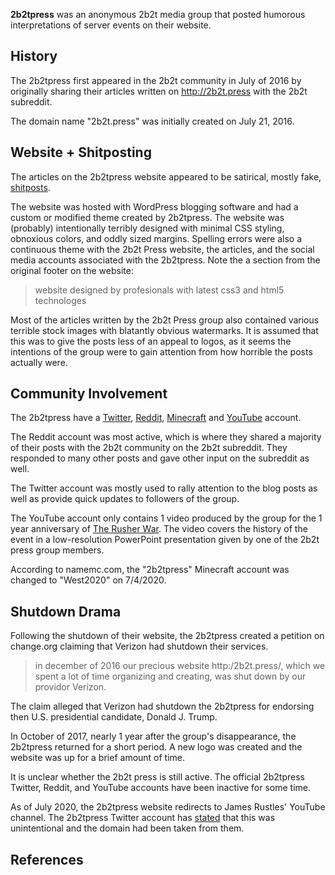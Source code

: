 **2b2tpress** was an anonymous 2b2t media group that posted humorous interpretations of server events on their website.
## History
The 2b2tpress first appeared in the 2b2t community in July of 2016 by originally sharing their articles written on http://2b2t.press with the 2b2t subreddit.

The domain name "2b2t.press" was initially created on July 21, 2016.

## Website + Shitposting
The articles on the 2b2tpress website appeared to be satirical, mostly fake, [shitposts](https://2b2t.miraheze.org/wiki/shitposts).

The website was hosted with WordPress blogging software and had a custom or modified theme created by 2b2tpress. The website was (probably) intentionally terribly designed with minimal CSS styling, obnoxious colors, and oddly sized margins. Spelling errors were also a continuous theme with the 2b2t Press website, the articles, and the social media accounts associated with the 2b2tpress. Note the a section from the original footer on the website:<blockquote>website designed by profesionals with latest css3 and html5 technologes</blockquote>Most of the articles written by the 2b2t Press group also contained various terrible stock images with blatantly obvious watermarks. It is assumed that this was to give the posts less of an appeal to logos, as it seems the intentions of the group were to gain attention from how horrible the posts actually were.

## Community Involvement
The 2b2tpress have a [Twitter](https://twitter.com/2b2tpress), [Reddit](https://old.reddit.com/user/2b2tpress), [Minecraft](https://namemc.com/search?q=2b2tpress) and [YouTube](https://www.youtube.com/channel/UCMZOCbePyziwJwdG94RhLzg/) account.

The Reddit account was most active, which is where they shared a majority of their posts with the 2b2t community on the 2b2t subreddit. They responded to many other posts and gave other input on the subreddit as well.

The Twitter account was mostly used to rally attention to the blog posts as well as provide quick updates to followers of the group.

The YouTube account only contains 1 video produced by the group for the 1 year anniversary of [The Rusher War](https://2b2t.miraheze.org/wiki/The_Rusher_War). The video covers the history of the event in a low-resolution PowerPoint presentation given by one of the 2b2t press group members.

According to namemc.com, the "2b2tpress" Minecraft account was changed to "West2020" on 7/4/2020.

## Shutdown Drama
Following the shutdown of their website, the 2b2tpress created a petition on change.org claiming that Verizon had shutdown their services. <blockquote>in december of 2016 our precious website http:/2b2t.press/, which we
spent a lot of time organizing and creating, was shut down by our
providor Verizon.</blockquote>The claim alleged that Verizon had shutdown the 2b2tpress for endorsing then U.S. presidential candidate, Donald J. Trump.

In October of 2017, nearly 1 year after the group's disappearance, the 2b2tpress returned for a short period. A new logo was created and the website was up for a brief amount of time.

It is unclear whether the 2b2t press is still active. The official 2b2tpress Twitter, Reddit, and YouTube accounts have been inactive for some time.

As of July 2020, the 2b2tpress website redirects to James Rustles' YouTube channel. The 2b2tpress Twitter account has [stated](https://twitter.com/2b2tpress/status/1285252207718408192?s=20) that this was unintentional and the domain had been taken from them.

## References